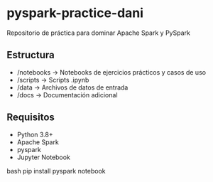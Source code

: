 # pyspark-practice-dani
Repositorio de práctica para dominar Apache Spark y PySpark

## Estructura
- /notebooks → Notebooks de ejercicios prácticos y casos de uso
- /scripts → Scripts .ipynb
- /data → Archivos de datos de entrada
- /docs → Documentación adicional

## Requisitos
- Python 3.8+
- Apache Spark
- pyspark
- Jupyter Notebook

bash
pip install pyspark notebook

